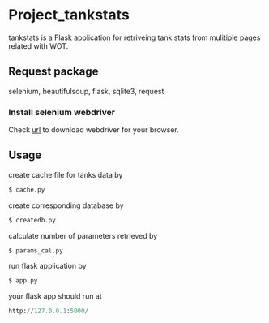 # Project_tankstats
tankstats is a Flask application for retriveing tank stats from mulitiple pages related with WOT.
## Request package
  selenium, beautifulsoup, flask, sqlite3, request
### Install selenium webdriver
Check [url](https://www.selenium.dev/documentation/en/webdriver/driver_requirements/) to download webdriver for your browser.
## Usage
create cache file for tanks data by
```python
$ cache.py
```
create corresponding database by
```python
$ createdb.py
```
calculate number of parameters retrieved by
```python
$ params_cal.py
```
run flask application by
```python
$ app.py
```
your flask app should run at
```python
http://127.0.0.1:5000/
```

